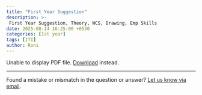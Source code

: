 ```yaml
---
title: "First Year Suggestion"
description: >-
 First Year Suggestion, Theory, WCS, Drawing, Emp Skills
date: 2025-08-14 16:25:00 +0530
categories: [1st year]
tags: [ITI]
author: Roni
---
```


<object data="/assets/pdf/iti-firstyear-suggestion.pdf#view=FitBH&toolbar=0&navpanes=0&scrollbar=0&pagemode=none&zoom=page-fit" type="application/pdf">
<p>Unable to display PDF file. <a href="/assets/pdf/iti-firstyear-suggestion.pdf">Download</a> instead.</p>
</object>



<hr>
<div class="text-center text-muted mt-3">
  Found a mistake or mismatch in the question or answer? 
  <a href="mailto:roniui.github.io@gmail.com?subject=Mistake or mismatch&body=Paste the post link here:%0D%0A%0D%0AQuestion number:%0D%0A%0D%0ADescribe what is wrong:">Let us know via email</a>.
</div>

